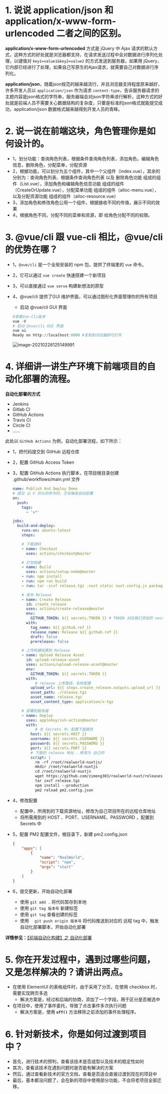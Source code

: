 # 1. 说说 application/json 和 application/x-www-form-urlencoded 二者之间的区别。

**application/x-www-form-urlencoded** 方式是 jQuery 中 Ajax 请求的默认方式，这种方式的好处就是浏览器都支持，在请求发送过程中会对数据进行序列化处理，以键值对 `key1=value1&key2=value2` 的方式发送到服务器，如果用 jQuery，它内部已经进行了处理，如果自己写原生的Ajax请求，就需要自己对数据进行序列化。

**application/json**，随着json规范的越来越流行，并且浏览器支持程度原来越好，许多开发人员以 `application/json` 作为请求 `content-type`，告诉服务器请求的主题内容是json格式的字符串，服务器端会对json字符串进行解析，这种方式的好处就是前端人员不需要关心数据结构的复杂度，只要是标准的json格式就能提交成功，application/json 数据格式越来越得到开发人员的青睐。

# 2. 说一说在前端这块，角色管理你是如何设计的。

* 1，划分功能：查询角色列表，根据条件查询角色列表，添加角色，编辑角色信息，删除角色，分配菜单，分配资源
* 2，根据功能，可以划分为五个组件，其中一个父组件（index.vue），其余的分别为：查询角色列表、根据条件查询角色列表 以及 删除角色功能 组成的组件（List.vue），添加角色和编辑角色信息功能 组成的组件（CreateOrUpdate.vue），分配菜单功能 组成的组件（alloc-menu.vue），以及分配资源功能 组成的组件（alloc-resource.vue）
* 3，添加角色和修改角色公用一个组件，根据接收不同的传值，展示不同的效果
* 4，根据角色不同，分配不同的菜单和资源，即 给角色分配不同的权限。

# 3. @vue/cli 跟 vue-cli 相比，@vue/cli 的优势在哪？

* 1，`@vue/cli` 是一个全局安装的 npm 包，提供了终端里的 `vue` 命令。

* 2，它可以通过 `vue create` 快速搭建一个新项目

* 3，可以直接通过 `vue serve` 构建新想法的原型

* 4，@vue/cli 提供了GUI 维护界面，可以通过图形化界面管理你的所有项目

  * 启动 @vue/cli GUI 界面

  ```powershell
  #查看Vue-Cli版本
  vue -V 
  # 启动 @vue/cli GUI 界面
  vue ui
  Ready on http://localhost:8000 #复制到浏览器即可打开
  ```

  ![image-20210228125149991](F:\LaGou\03-module\06-min-module\assets\image-20210228125149991.png)

# 4. 详细讲一讲生产环境下前端项目的自动化部署的流程。

**自动化部署的方式**

* Jenkins
* Gitlab CI
* GitHub Actions
* Travis CI
* Circle CI
* ......

此处以 `GitHub Actions` 为例，自动化部署流程，如下所示：

* 1，把代码提交到 GitHub 远程仓库

* 2，配置 GitHub Access Token

* 3，配置 GitHub Actions 执行脚本，在项目根目录创建 .github/workflows/main.yml 文件

  ```yml
  name: Publish And Deploy Demo
  # 提交 以 V 开头的命令时，才会触发自动部署
  on:
    push:
      tags:
        - 'v*'
  
  jobs:
    build-and-deploy:
      runs-on: ubuntu-latest
      steps:
  
      # 下载源码
      - name: Checkout
        uses: actions/checkout@master
  
      # 打包构建
      - name: Build
        uses: actions/setup-node@master
      - run: npm install
      - run: npm run build
      - run: tar -zcvf release.tgz .nuxt static nuxt.config.js package.json package-lock.json pm2.config.json
  
      # 发布 Release
      - name: Create Release
        id: create_release
        uses: actions/create-release@master
        env:
          GITHUB_TOKEN: ${{ secrets.TOKEN }} # TOKEN 对应我们添加的 secret name
        with:
          tag_name: ${{ github.ref }}
          release_name: Release ${{ github.ref }}
          draft: false
          prerelease: false
  
      # 上传构建结果到 Release
      - name: Upload Release Asset
        id: upload-release-asset
        uses: actions/upload-release-asset@master
        env:
          GITHUB_TOKEN: ${{ secrets.TOKEN }}
        with:
        	# release 上传路径、名称配置
          upload_url: ${{ steps.create_release.outputs.upload_url }}
          asset_path: ./release.tgz
          asset_name: release.tgz
          asset_content_type: application/x-tgz
  
      # 部署到服务器
      - name: Deploy
        uses: appleboy/ssh-action@master
        with:
        	# 在 Secrets 中，配置下面属性
          host: ${{ secrets.HOST }}
          username: ${{ secrets.USERNAME }}
          password: ${{ secrets.PASSWORD }}
          port: ${{ secrets.PORT }}
          # 下面的 release 地址 ，修改为 自己的
          script: |
            rm -rf /root/realworld-nuxtjs/
            mkdir /root/realworld-nuxtjs
            cd /root/realworld-nuxtjs          
            wget https://github.com/zimeng303/realworld-nuxt/releases/latest/download/release.tgz -O release.tgz
            tar zxvf release.tgz
            npm install --production
            pm2 reload pm2.config.json
  ```

* 4，修改配置

  * 配置中，所用到的下载资源地址，修改为自己项目所在的远程仓库地址
  * 将所需用到的 HOST 、PORT、USERNAME、PASSWORD ，配置到 Secrets 中

* 5，配置 PM2 配置文件，根目录下，新建 pm2.config.json

  ```json
  {
      "apps": [
          {
              "name": "RealWorld",
              "script": "npm",
              "args": "start"
          }
      ]
  }
  ```

* 6，提交更新，开始自动化部署
  * 使用 `git add .` 将代码暂存到本地
  * 使用 `git tag 版本号` 新建标签
  * 使用 `git tag` 查看创建的标签
  * 使用 `  git push origin 版本号` 将代码推送到对应的 远程 tag 中，触发自动化部署脚本，开始自动化部署

**详情参见：**[【前端自动化构建】之 自动化部署](https://blog.csdn.net/zimeng303/article/details/114218956)

# 5. 你在开发过程中，遇到过哪些问题，又是怎样解决的？请讲出两点。

* 在使用 ElementUI 的表格组件时，由于采用了分页，在使用 checkbox 时，需要实现跨页多选
  * 解决方案是，经过和后端的协商，添加了一个字段，用于区分是否被选中
* 在项目中，使用了事件委托，导致了点击事件多次执行问题
  * 解决方案是，使用 **`off()`** 方法移除之前添加的事件处理程序。

# 6. 针对新技术，你是如何过渡到项目中？

* 首先，进行技术的预判，查看该技术是否成型以及技术的稳定性如何
* 其次，查看该技术在遇到问题时是否能有解决的方案
* 然后，通过查看新技术的官方文档，查看是否适合直接过渡到现在的项目中
* 最后，基本都没问题了，会在新的项目中使用部分功能，不会将老项目全部迁移。

